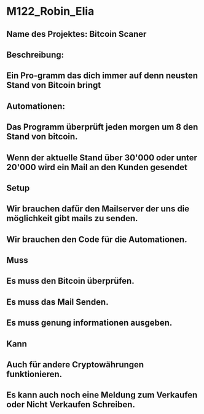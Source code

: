 # M122_Robin_Elia
## Name des Projektes: Bitcoin Scaner

## Beschreibung:
## Ein Pro-gramm das dich immer auf denn neusten Stand von Bitcoin bringt 

## Automationen:
## Das Programm überprüft jeden morgen um 8 den Stand von bitcoin.
## Wenn der aktuelle Stand über 30'000 oder unter 20'000 wird ein Mail an den Kunden gesendet

## Setup
## Wir brauchen dafür den Mailserver der uns die möglichkeit gibt mails zu senden.
## Wir brauchen den Code für die Automationen. 

 ## Muss
 ## Es muss den Bitcoin überprüfen.
 ## Es muss das Mail Senden.
 ## Es muss genung informationen ausgeben.

 ## Kann
## Auch für andere Cryptowährungen funktionieren. 
## Es kann auch noch eine Meldung zum Verkaufen oder Nicht Verkaufen Schreiben.